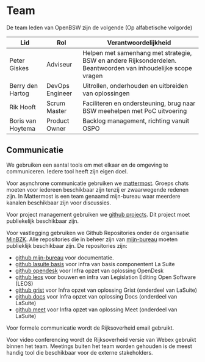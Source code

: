 # Team

De team leden van OpenBSW zijn de volgende (Op alfabetische volgorde)

| Lid               | Rol             | Verantwoordelijkheid                                                                                          |
| ----------------- | --------------- | ------------------------------------------------------------------------------------------------------------- |
| Peter Giskes      | Adviseur        | Helpen met samenhang met strategie, BSW en andere Rijksonderdelen. Beantwoorden van inhoudelijke scope vragen |
| Berry den Hartog  | DevOps Engineer | Uitrollen, onderhouden en uitbreiden van oplossingen                                                          |
| Rik Hooft         | Scrum Master    | Faciliteren en ondersteuning, brug naar BSW meehelpen met PoC uitvoering                                      |
| Boris van Hoytema | Product Owner   | Backlog management, richting vanuit OSPO                                                                      |

## Communicatie

We gebruiken een aantal tools om met elkaar en de omgeving te communiceren. Iedere tool heeft zijn eigen doel.

Voor asynchrone communicatie gebruiken we [mattermost](https://digilab.overheid.nl/chat). Groeps chats moeten voor iedereen beschikbaar zijn tenzij er zwaarwegende redenen zijn. In Mattermost is een team genaamd mijn-bureau waar meerdere kanalen beschikbaar zijn voor discussies.

Voor project management gebruiken we [github projects](https://github.com/orgs/MinBZK/projects/22). Dit project moet publiekelijk beschikbaar zijn.

Voor vastlegging gebruiken we Github Repositories onder de organisatie [MinBZK](https://github.com/orgs/MinBZK/repositories). Alle repositories die in beheer zijn van [mijn-bureau](https://github.com/orgs/MinBZK/teams/mijn-bureau/repositories) moeten publieklijk beschikbaar zijn. De repositories zijn:

- [github mijn-bureau](https://github.com/MinBZK/mijn-bureau) voor documentatie.
- [github lasuite basis](https://github.com/MinBZK/LaSuiteBasis) voor infra van basis componentent La Suite
- [github opendesk](https://github.com/MinBZK/opendesk) voor Infra opzet van oplossing OpenDesk
- [github leos](https://github.com/MinBZK/leos) voor bouwen en infra van Legislation Editing Open Software (LEOS)
- [github grist](https://github.com/MinBZK/grist) voor Infra opzet van oplossing Grist (onderdeel van LaSuite)
- [github docs](https://github.com/MinBZK/docs) voor Infra opzet van oplossing Docs (onderdeel van LaSuite)
- [github meet](https://github.com/MinBZK/meet) voor Infra opzet van oplossing Meet (onderdeel van LaSuite)

Voor formele communicatie wordt de Rijksoverheid email gebruikt.

Voor video conferencing wordt de Rijksoverheid versie van Webex gebruikt binnen het team. Meetings buiten het team worden gehouden is de meest handig tool die beschikbaar voor de externe stakeholders.
